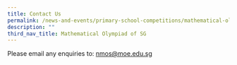 ```yaml
---
title: Contact Us
permalink: /news-and-events/primary-school-competitions/mathematical-olympiad-of-sg/contact-us/
description: ""
third_nav_title: Mathematical Olympiad of SG
---
```

Please email any enquiries to: [nmos@moe.edu.sg](mailto:nmos@moe.edu.sg)